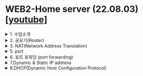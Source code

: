 # WEB2-Home server (22.08.03)[[youtube]](https://youtube.com/playlist?list=PLuHgQVnccGMA52uRBmSwqcvtI5IMoFclJ)
<details>
<summary>1. 수업소개</summary>
<div markdown="1">

본 강의는 나의 컴퓨터를 서버로 사용하는 방법을 배우고 그 과정에서 필요한 많은 네트워크 기술들을 학습하는 것을 목표로 합니다.
  
### IPv4 
전화를 하기 위해서 전화번호가 필요한 것 처럼 인터넷에 연결된 컴퓨터들간에 
통신을 위해서는 IP(Internet Protocol) 주소가 필요하다
1980년대 초 IPv4(인터넷 프로토콜 버전 4)를 개발하였고 해당 프로토콜에서 IP주소는 
x.x.x.x의 형태 (0≤x≤255 인 정수) 로 나타내며 4,294,967,296개의 주소를 표현 할수 있다(256의 4승)
  
### IPv6의 등장
기술의 발전으로 인터넷에 연결되는 컴퓨터의 갯수가 증가하고 IPv4의 주소 체계로는 부족하게 되고 
IPv6 가 등장한다 IPv6의 주소체계는 xxxx:xxxx:xxxx:xxxx:xxxx:xxxx:xxxx:xxxx 이며
(x는 하나의 16진수) 16^32 개의 주소를 표현할 수 있다 

### 공유기
IPv4 를 IPv6로 한번에 완전히 대체하는 것은
어려운 일이기 때문에 하나의 IPv4 주소를 나누어 사용할 수 있게하는 '공유기'가 만들어졌다
</div>
</details>

<details>
<summary>2. 공유기(Router)</summary>
<div markdown="1">

### 공유기 
우리는 가정에서 인터넷을 사용하기 위해서 통신사와 계약을 하고 외부에서 들어온 인터넷 선을 이용해서 
인터넷을 사용한다. 하지만 인터넷의 연결할 기기의 갯수는 여러개고 인터넷 선을 
그만큼 연결할 수 없기 때문에 하나의 인터넷 연결을 여러개로 나누어 줄 수 있는 공유기를 사용한다.
  
### WAN & LAN
이때 외부에서 공유기로 연결된 인터넷 망을 WAN(Wide Area Network) 공유기에서 기기로 연결된 
인터넷 망을  LAN(Local Area Network) 이라고 하며 
WAN 의 IP 주소를 Public IP(공인 ip) LAN 의 IP 주소를 Private IP(사설 IP) 라고 한다. 

  
### private IP 
해당 범위의 IPv4 IP 주소는 사설 IP로 사용하기로 약속되었다
![image](https://user-images.githubusercontent.com/94831670/182532253-702202f7-f2f2-4426-9947-49bc92de513f.png)

### 검증?
앞선 강의의 내용대로라면 같은 와이파이를 사용중인 노트북과 스마트폰은 같은 Public IP를 사용해야 한다.
확인해봤더니 정말로 같은 Public IP 를 사용중이였다.


</div>
</details>

<details>
<summary>3. NAT(Network Address Translation)</summary>
<div markdown="1">
  
  ### NAT란?
  LAN에서 외부 인터넷, 예를 들어 구글에 접속하기 위해서는 나의 요청이 외부 DNS서버 까지
  도달해야 할것이다. 요청이 공유기를 통해 DNS 서버에 도달하여 구글의 IP 주소를 
  요청할때 , 공유기는 나의 인터넷 기기의 private IP를 공유기의 public IP로 변환하여 요청한다.
  이 기술을 NAT(Network Address Translation)라고 한다.  
  
  ### NAT의 장점?
  - private IP가 변환되므로 외부로 부터 private IP를 감출수있다.
  - IPv4의 한정된 주소를 효과적으로 활용할 수 있다.
  
</div>
</details>

<details>
<summary>5. port</summary>
<div markdown="1">
  
나의 컴퓨터를 서버로 사용하기 위해서는 
외부에서 나의 공유기의 public IP로 들어온 요청이 나의 private IP로 연결되어야 한다.
이를 위해서는 포트 포워딩이라는 기술을 사용해야하고 포트가 무엇인지를 먼저 알아야 한다.

  ### port
  포트는 특정 네트워크나 프로세스를 식별하는 논리단위이다. 하드웨어를 컴퓨터에 연결할때 연결시키는 부분을 포트(USB 포트)라고 부르듯이
  소프트웨어에서의 포트는 네트워크상에서 특정 프로세스나 네트워크에 접근하기위한 연결 통로라고 생각하면 될 것 같다.
  
</div>
</details>

<details>
<summary>6. 포트 포워딩 (port forwarding)</summary>
<div markdown="1">
  
  나의 컴퓨터로 3000번 포트로 웹 서버를 띄운뒤 외부에서 http프로토콜(80포트)로 접근 할수 있게 하려고 하려면 어떻게 해야할까?
  외부에선 나의 public IP만 알고 있기 때문에 public IP의 80포트로 요청을 할 것이고 공유기가 이 요청을 받아 나의 private IP의 3000번 포트로 요청을 보내준다면
  외부에서 나의 웹서버에 접근할 수 있게된다.  이러한 전달 기술을 포트 포워딩이라고 한다.
  
  ### 포트 포워딩이란?
  [위키](https://ko.wikipedia.org/wiki/%ED%8F%AC%ED%8A%B8_%ED%8F%AC%EC%9B%8C%EB%94%A9)


  
</div>
</details>

<details>
<summary>7.Dynamic & Static IP address</summary>
<div markdown="1">
  
- ISP(Internet Service Provider)는 IP 자원을 효율적으로 관리하기 위해 
고객들에게 동적으로 IP를 할당한다. -> Dynamic IP

- 해당 IP가 서버로써 동작하고 있다면 큰 문제가 발생하기 때문에 IP를 정적으로 유지시킬수 있다.
  -> Static IP
  

  예시) AWS에서 EC2 인스턴스를 생성하고 인스턴스를 부팅할때 마다 IP가 바뀌는데(Dynamic IP) 탄력적 IP(Static IP - Elastic IP)를 연결하면 IP 주소가 고정된다.



  
</div>
</details>

</div>
</details>

<details>
<summary>8.DHCP(Dynamic Host Configuration Protocol)</summary>
<div markdown="1">
  
  ### DHCP 란?
라우터와 인터넷 기기(클라이언트)의 LAN이 연결되었을때 라우터의 DHCP Server와 
클라이언트의 DHCP Client가 서로 통신하여 라우터가 클라이언트에게 가용한 private IP를 제공한다.
이러한 통신 프로토콜을 DHCP(Dynamic Host Configuration Protocol)라고 한다.
  
 ### 맞나?
  공공장소(버스,카페,편의점 등)에서 wifi를 사용하면 특정 사이트에 접속하여 특정한 절차를 거친후에 인터넷이 사용가능한 경우가 있는데
  이게 DHCP를 사용하여 구현한 것이라고 생각이 된다.
  
  
<details>
<summary>이런거</summary>
<div markdown="1">
  
  ![image](https://user-images.githubusercontent.com/94831670/182563604-c6634e93-66d2-4caf-bc09-f5f41077d734.png)
</div>
</details>
  
</div>
</details>


